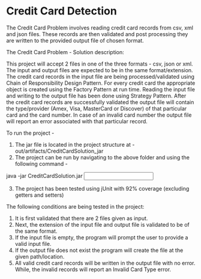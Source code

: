 # Credit Card Detection
The Credit Card Problem involves reading credit card records from csv, xml and json files. 
These records are then validated and post processing they are written to the provided output file of chosen format.

The Credit Card Problem - Solution description:

This project will accept 2 files in one of the three formats - csv, json or xml. The input and output files are expected to be in the same format/extension.
The credit card records in the input file are being processed/validated using Chain of Responsibility Design Pattern. 
For every credit card the appropriate object is created using the Factory Pattern at run time. 
Reading the input file and writing to the output file has been done using Strategy Pattern. 
After the credit card records are successfully validated the output file will contain the type/provider (Amex, Visa, MasterCard or Discover) of that particular card and the card number. 
In case of an invalid card number the output file will report an error associated with that particular record.

To run the project - 
1. The jar file is located in the project structure at - out/artifacts/CreditCardSolution_jar
2. The project can be run by navigating to the above folder and using the following command - 

 java -jar CreditCardSolution.jar <input file path> <output file path>
 
3. The project has been tested using jUnit with 92% coverage (excluding getters and setters)

The following conditions are being tested in the project:

1. It is first validated that there are 2 files given as input.
2. Next, the extension of the input file and output file is validated to be of the same format.
3. If the input file is empty, the program will prompt the user to provide a valid input file.
4. If the output file does not exist the program will create the file at the given path/location.
5. All valid credit card records will be written in the output file with no error. While, the invalid records will report an Invalid Card Type error.

